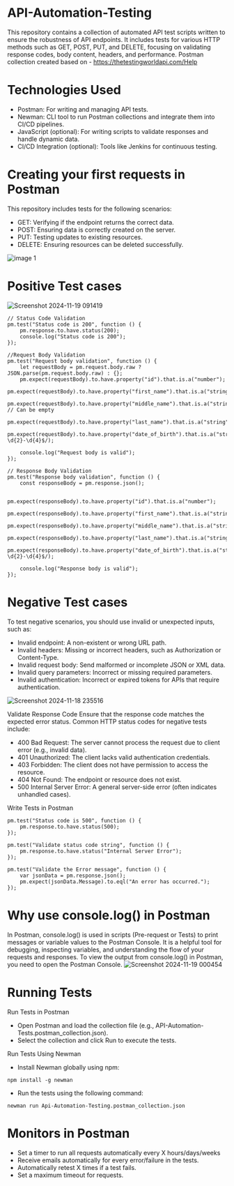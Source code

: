 # API-Automation-Testing
This repository contains a collection of automated API test scripts written to ensure the robustness of API endpoints. It includes tests for various HTTP methods such as GET, POST, PUT, and DELETE, focusing on validating response codes, body content, headers, and performance.
Postman collection created based on - https://thetestingworldapi.com/Help

# Technologies Used
* Postman: For writing and managing API tests.
* Newman: CLI tool to run Postman collections and integrate them into CI/CD pipelines.
* JavaScript (optional): For writing scripts to validate responses and handle dynamic data.
* CI/CD Integration (optional): Tools like Jenkins for continuous testing.

# Creating your first requests in Postman
This repository includes tests for the following scenarios:
* GET: Verifying if the endpoint returns the correct data.
* POST: Ensuring data is correctly created on the server.
* PUT: Testing updates to existing resources.
* DELETE: Ensuring resources can be deleted successfully.
  
![image 1](https://github.com/user-attachments/assets/ddca5151-2090-47e2-bc4e-869bbf7216c9)

# Positive Test cases
![Screenshot 2024-11-19 091419](https://github.com/user-attachments/assets/7dade5e8-2134-4c6b-95fd-9bb975f13827)

```
// Status Code Validation
pm.test("Status code is 200", function () {
    pm.response.to.have.status(200);
    console.log("Status code is 200");
});

//Request Body Validation
pm.test("Request body validation", function () {
    let requestBody = pm.request.body.raw ? JSON.parse(pm.request.body.raw) : {};
    pm.expect(requestBody).to.have.property("id").that.is.a("number");
    pm.expect(requestBody).to.have.property("first_name").that.is.a("string").and.not.empty;
    pm.expect(requestBody).to.have.property("middle_name").that.is.a("string"); // Can be empty
    pm.expect(requestBody).to.have.property("last_name").that.is.a("string").and.not.empty;
    pm.expect(requestBody).to.have.property("date_of_birth").that.is.a("string").and.match(/^\d{2}-\d{2}-\d{4}$/);

    console.log("Request body is valid");
});

// Response Body Validation
pm.test("Response body validation", function () {
    const responseBody = pm.response.json();
    
    pm.expect(responseBody).to.have.property("id").that.is.a("number");
    pm.expect(responseBody).to.have.property("first_name").that.is.a("string").and.not.empty;
    pm.expect(responseBody).to.have.property("middle_name").that.is.a("string"); 
    pm.expect(responseBody).to.have.property("last_name").that.is.a("string").and.not.empty;
    pm.expect(responseBody).to.have.property("date_of_birth").that.is.a("string").and.match(/^\d{2}-\d{2}-\d{4}$/);

    console.log("Response body is valid");
});
```

# Negative Test cases
To test negative scenarios, you should use invalid or unexpected inputs, such as:
* Invalid endpoint: A non-existent or wrong URL path.
* Invalid headers: Missing or incorrect headers, such as Authorization or Content-Type.
* Invalid request body: Send malformed or incomplete JSON or XML data.
* Invalid query parameters: Incorrect or missing required parameters.
* Invalid authentication: Incorrect or expired tokens for APIs that require authentication.

![Screenshot 2024-11-18 235516](https://github.com/user-attachments/assets/6e6e0edb-0fc1-480d-9c47-3984f65e80dd)

Validate Response Code
Ensure that the response code matches the expected error status. Common HTTP status codes for negative tests include:
* 400 Bad Request: The server cannot process the request due to client error (e.g., invalid data).
* 401 Unauthorized: The client lacks valid authentication credentials.
* 403 Forbidden: The client does not have permission to access the resource.
* 404 Not Found: The endpoint or resource does not exist.
* 500 Internal Server Error: A general server-side error (often indicates unhandled cases).

Write Tests in Postman
```
pm.test("Status code is 500", function () {
    pm.response.to.have.status(500);
});

pm.test("Validate status code string", function () {
    pm.response.to.have.status("Internal Server Error");
});

pm.test("Validate the Error message", function () {
    var jsonData = pm.response.json();
    pm.expect(jsonData.Message).to.eql("An error has occurred.");
});
```
# Why use console.log() in Postman
In Postman, console.log() is used in scripts (Pre-request or Tests) to print messages or variable values to the Postman Console. It is a helpful tool for debugging, inspecting variables, and understanding the flow of your requests and responses. To view the output from console.log() in Postman, you need to open the Postman Console.
![Screenshot 2024-11-19 000454](https://github.com/user-attachments/assets/89379fd8-3365-4f9d-9d1f-2eb0ffbc9717)

# Running Tests
Run Tests in Postman
* Open Postman and load the collection file (e.g., API-Automation-Tests.postman_collection.json).
* Select the collection and click Run to execute the tests.

Run Tests Using Newman
* Install Newman globally using npm:
```
npm install -g newman
```
* Run the tests using the following command:
```
newman run Api-Automation-Testing.postman_collection.json
```

# Monitors in Postman
* Set a timer to run all requests automatically every X hours/days/weeks
* Receive emails automatically for every error/failure in the tests.
* Automatically retest X times if a test fails.
* Set a maximum timeout for requests.


